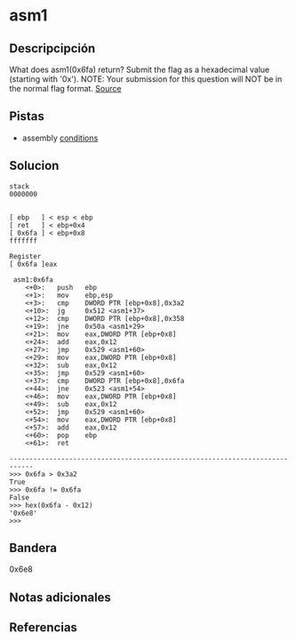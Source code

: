 # asm1
## Descripcipción
What does asm1(0x6fa) return? Submit the flag as a hexadecimal value (starting with '0x'). NOTE: Your submission for this question will NOT be in the normal flag format. [Source](https://jupiter.challenges.picoctf.org/static/b41e08fc19ceb9d0466ebd68d36c5630/test.S)
## Pistas
- assembly [conditions](https://www.tutorialspoint.com/assembly_programming/assembly_conditions.htm)

## Solucion
```
stack
0000000


[ ebp   ] < esp < ebp
[ ret   ] < ebp+0x4
[ 0x6fa ] < ebp+0x8
fffffff

Register
[ 0x6fa ]eax

 asm1:0x6fa
	<+0>:	push   ebp
	<+1>:	mov    ebp,esp
	<+3>:	cmp    DWORD PTR [ebp+0x8],0x3a2
	<+10>:	jg     0x512 <asm1+37>
	<+12>:	cmp    DWORD PTR [ebp+0x8],0x358
	<+19>:	jne    0x50a <asm1+29>
	<+21>:	mov    eax,DWORD PTR [ebp+0x8]
	<+24>:	add    eax,0x12
	<+27>:	jmp    0x529 <asm1+60>
	<+29>:	mov    eax,DWORD PTR [ebp+0x8]
	<+32>:	sub    eax,0x12
	<+35>:	jmp    0x529 <asm1+60>
	<+37>:	cmp    DWORD PTR [ebp+0x8],0x6fa
	<+44>:	jne    0x523 <asm1+54>
	<+46>:	mov    eax,DWORD PTR [ebp+0x8]
	<+49>:	sub    eax,0x12
	<+52>:	jmp    0x529 <asm1+60>
	<+54>:	mov    eax,DWORD PTR [ebp+0x8]
	<+57>:	add    eax,0x12
	<+60>:	pop    ebp
	<+61>:	ret    

----------------------------------------------------------------------------
>>> 0x6fa > 0x3a2
True
>>> 0x6fa != 0x6fa
False
>>> hex(0x6fa - 0x12)
'0x6e8'
>>> 

```
## Bandera
0x6e8
## Notas adicionales
## Referencias
